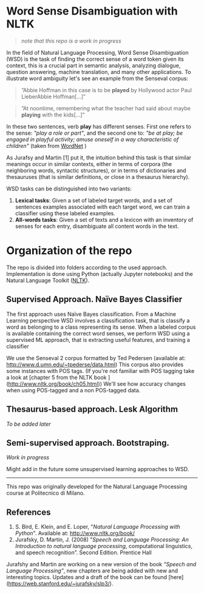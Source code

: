 # Word Sense Disambiguation with NLTK

>*note that this repo is a work in progress*

In the field of Natural Language Processing, Word Sense Disambiguation (WSD) is the task of finding the correct sense of a word token given its context, this is a crucial part in semantic analysis, analyzing dialogue, question answering, machine translation, and many other applications.
To illustrate word ambiguity let's see an example from the Senseval corpus:
> ”Abbie Hoffman in this case is to be **played** by Hollywood actor Paul LieberAbbie Hoffman[...]”

> ”At noontime, remembering what the teacher had said about maybe **playing** with the kids[...]”

In these two sentences, verb **play** has different senses. First one refers to the sense: *"play a role or part"*, and the second one to: *"be at play; be engaged in playful activity; amuse oneself in a way characteristic of children"* (taken from [WordNet](http://wordnetweb.princeton.edu/perl/webwn?s=play&sub=Search+WordNet&o2=&o0=1&o8=1&o1=1&o7=&o5=&o9=&o6=&o3=&o4=&h=) )

As Jurafsy and Martin [1] put it, the intuition behind this task is that similar meanings occur in similar contexts, either in terms of corpora (the neighboring words, syntactic structures), or in terms of dictionaries and thesauruses (that is similar definitions, or close in a thesaurus hierarchy).

WSD tasks can be distinguished into two variants:
1. **Lexical tasks**: Given a set of labeled target words, and a set of sentences examples associated with each target word, we can train a classifier using these labeled examples.
2. **All-words tasks**: Given a set of texts and a lexicon with an inventory of senses for each entry, disambiguate all content words in the text.

# Organization of the repo
The repo is divided into folders according to the used approach.
Implementation is done using Python (actually Jupyter notebooks) and the Natural Language Toolkit ([NLTK](http://www.nltk.org/)).

## Supervised Approach. Naïve Bayes Classifier
The first approach uses Naïve Bayes classification. From a Machine Learning perspective WSD involves a classification task, that is classify a word as belonging to a class representing its sense.
When a labeled corpus is available containing the correct word senses, we perform WSD using a supervised ML approach, that is extracting useful features, and training a classifier

We use the Senseval 2 corpus formatted by Ted Pedersen (available at: <http://www.d.umn.edu/~tpederse/data.html>)
This corpus also provides some instances with POS tags. (If you're not familiar with POS tagging take a look at [chapter 5 from the NLTK book ] (http://www.nltk.org/book/ch05.html))
We'll see how accuracy changes when using POS-tagged and a non POS-tagged data.


## Thesaurus-based approach. Lesk Algorithm
*To be added later*

## Semi-supervised approach. Bootstraping.
*Work in progress*


Might add in the future some unsupervised learning approaches to WSD.


---

This repo was originally developed for the Natural Language Processing course at Politecnico di Milano.

## References
1. S. Bird, E. Klein, and E. Loper, "*Natural Language Processing with Python*". Available at: <http://www.nltk.org/book/>
2. Jurafsky, D. Martin, J. (2008) ”*Speech and Language Processing: An Introduction to natural language processing*, computational linguistics, and speech recognition”. Second Edition. Prentice Hall

Jurafshy and Martin are working on a new version of the book *"Speech and Language Processing"*, new chapters are being added with new and interesting topics. Updates and a draft of the book can be found [here] (https://web.stanford.edu/~jurafsky/slp3/).
